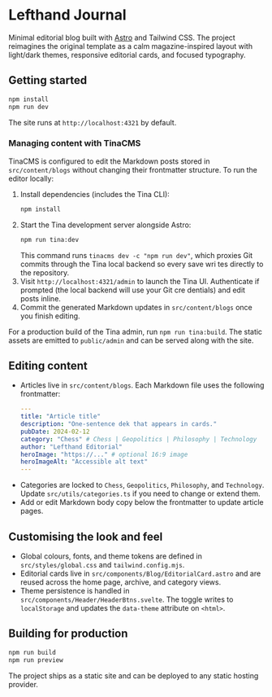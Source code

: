 # Lefthand Journal

Minimal editorial blog built with [Astro](https://astro.build) and Tailwind CSS. The project reimagines the original template as a calm magazine-inspired layout with light/dark themes, responsive editorial cards, and focused typography.

## Getting started

```sh
npm install
npm run dev
```

The site runs at `http://localhost:4321` by default.

### Managing content with TinaCMS

TinaCMS is configured to edit the Markdown posts stored in `src/content/blogs` without changing their frontmatter structure. To
run the editor locally:

1. Install dependencies (includes the Tina CLI):
   ```sh
   npm install
   ```
2. Start the Tina development server alongside Astro:
   ```sh
   npm run tina:dev
   ```
   This command runs `tinacms dev -c "npm run dev"`, which proxies Git commits through the Tina local backend so every save wri
   tes directly to the repository.
3. Visit `http://localhost:4321/admin` to launch the Tina UI. Authenticate if prompted (the local backend will use your Git cre
   dentials) and edit posts inline.
4. Commit the generated Markdown updates in `src/content/blogs` once you finish editing.

For a production build of the Tina admin, run `npm run tina:build`. The static assets are emitted to `public/admin` and can be
served along with the site.

## Editing content

- Articles live in `src/content/blogs`. Each Markdown file uses the following frontmatter:
  ```yaml
  ---
  title: "Article title"
  description: "One-sentence dek that appears in cards."
  pubDate: 2024-02-12
  category: "Chess" # Chess | Geopolitics | Philosophy | Technology
  author: "Lefthand Editorial"
  heroImage: "https://..." # optional 16:9 image
  heroImageAlt: "Accessible alt text"
  ---
  ```
- Categories are locked to `Chess`, `Geopolitics`, `Philosophy`, and `Technology`. Update `src/utils/categories.ts` if you need to change or extend them.
- Add or edit Markdown body copy below the frontmatter to update article pages.

## Customising the look and feel

- Global colours, fonts, and theme tokens are defined in `src/styles/global.css` and `tailwind.config.mjs`.
- Editorial cards live in `src/components/Blog/EditorialCard.astro` and are reused across the home page, archive, and category views.
- Theme persistence is handled in `src/components/Header/HeaderBtns.svelte`. The toggle writes to `localStorage` and updates the `data-theme` attribute on `<html>`.

## Building for production

```sh
npm run build
npm run preview
```

The project ships as a static site and can be deployed to any static hosting provider.

